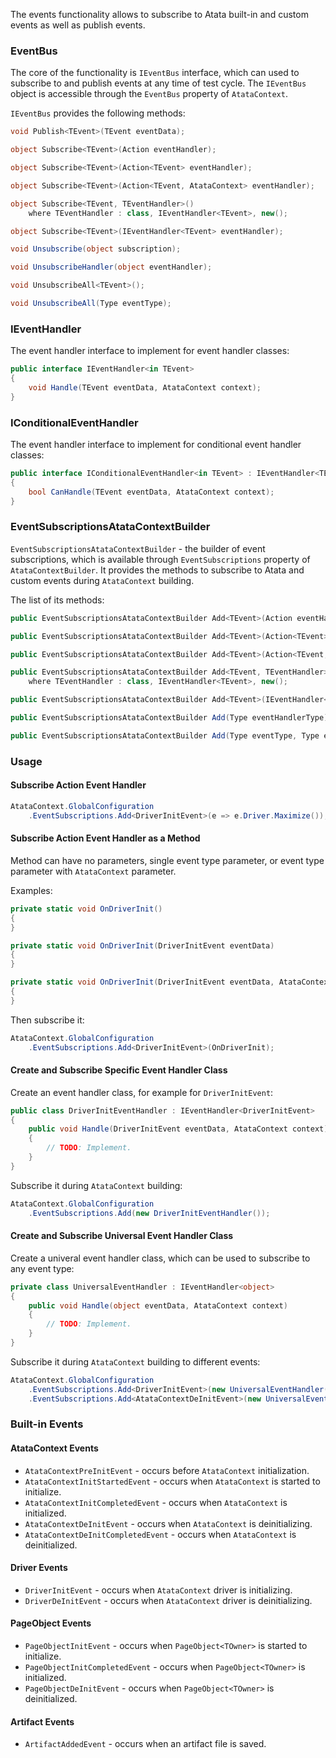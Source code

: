 The events functionality allows to subscribe to Atata built-in and custom events as well as publish events.

### EventBus

The core of the functionality is `IEventBus` interface,
which can used to subscribe to and publish events at any time of test cycle.
The `IEventBus` object is accessible through the `EventBus` property of `AtataContext`.

`IEventBus` provides the following methods:

```cs
void Publish<TEvent>(TEvent eventData);

object Subscribe<TEvent>(Action eventHandler);

object Subscribe<TEvent>(Action<TEvent> eventHandler);

object Subscribe<TEvent>(Action<TEvent, AtataContext> eventHandler);

object Subscribe<TEvent, TEventHandler>()
    where TEventHandler : class, IEventHandler<TEvent>, new();

object Subscribe<TEvent>(IEventHandler<TEvent> eventHandler);

void Unsubscribe(object subscription);

void UnsubscribeHandler(object eventHandler);

void UnsubscribeAll<TEvent>();

void UnsubscribeAll(Type eventType);
```

### IEventHandler

The event handler interface to implement for event handler classes:

```cs
public interface IEventHandler<in TEvent>
{
    void Handle(TEvent eventData, AtataContext context);
}
```

### IConditionalEventHandler

The event handler interface to implement for conditional event handler classes:

```cs
public interface IConditionalEventHandler<in TEvent> : IEventHandler<TEvent>
{
    bool CanHandle(TEvent eventData, AtataContext context);
}
```

### EventSubscriptionsAtataContextBuilder

`EventSubscriptionsAtataContextBuilder` - the builder of event subscriptions, which is available through `EventSubscriptions` property of `AtataContextBuilder`.
It provides the methods to subscribe to Atata and custom events during `AtataContext` building.

The list of its methods:

```cs
public EventSubscriptionsAtataContextBuilder Add<TEvent>(Action eventHandler);

public EventSubscriptionsAtataContextBuilder Add<TEvent>(Action<TEvent> eventHandler);

public EventSubscriptionsAtataContextBuilder Add<TEvent>(Action<TEvent, AtataContext> eventHandler);

public EventSubscriptionsAtataContextBuilder Add<TEvent, TEventHandler>()
    where TEventHandler : class, IEventHandler<TEvent>, new();

public EventSubscriptionsAtataContextBuilder Add<TEvent>(IEventHandler<TEvent> eventHandler);

public EventSubscriptionsAtataContextBuilder Add(Type eventHandlerType);

public EventSubscriptionsAtataContextBuilder Add(Type eventType, Type eventHandlerType);
```

### Usage

#### Subscribe Action Event Handler

```cs
AtataContext.GlobalConfiguration
    .EventSubscriptions.Add<DriverInitEvent>(e => e.Driver.Maximize());
```

#### Subscribe Action Event Handler as a Method

Method can have no parameters, single event type parameter, or event type parameter with `AtataContext` parameter.

Examples:

```cs
private static void OnDriverInit()
{
}
```

```cs
private static void OnDriverInit(DriverInitEvent eventData)
{
}
```

```cs
private static void OnDriverInit(DriverInitEvent eventData, AtataContext context)
{
}
```

Then subscribe it:

```cs
AtataContext.GlobalConfiguration
    .EventSubscriptions.Add<DriverInitEvent>(OnDriverInit);
```

#### Create and Subscribe Specific Event Handler Class

Create an event handler class, for example for `DriverInitEvent`:

```cs
public class DriverInitEventHandler : IEventHandler<DriverInitEvent>
{
    public void Handle(DriverInitEvent eventData, AtataContext context)
    {
        // TODO: Implement.
    }
}
```

Subscribe it during `AtataContext` building:

```cs
AtataContext.GlobalConfiguration
    .EventSubscriptions.Add(new DriverInitEventHandler());
```

#### Create and Subscribe Universal Event Handler Class

Create a univeral event handler class, which can be used to subscribe to any event type:

```cs
private class UniversalEventHandler : IEventHandler<object>
{
    public void Handle(object eventData, AtataContext context)
    {
        // TODO: Implement.
    }
}
```

Subscribe it during `AtataContext` building to different events:

```cs
AtataContext.GlobalConfiguration
    .EventSubscriptions.Add<DriverInitEvent>(new UniversalEventHandler())
    .EventSubscriptions.Add<AtataContextDeInitEvent>(new UniversalEventHandler());
```

### Built-in Events

#### AtataContext Events

- `AtataContextPreInitEvent` - occurs before `AtataContext` initialization.
- `AtataContextInitStartedEvent` - occurs when `AtataContext` is started to initialize.
- `AtataContextInitCompletedEvent` - occurs when `AtataContext` is initialized.
- `AtataContextDeInitEvent` - occurs when `AtataContext` is deinitializing.
- `AtataContextDeInitCompletedEvent` - occurs when `AtataContext` is deinitialized.

#### Driver Events

- `DriverInitEvent` - occurs when `AtataContext` driver is initializing.
- `DriverDeInitEvent` - occurs when `AtataContext` driver is deinitializing.

#### PageObject Events

- `PageObjectInitEvent` - occurs when `PageObject<TOwner>` is started to initialize.
- `PageObjectInitCompletedEvent` - occurs when `PageObject<TOwner>` is initialized.
- `PageObjectDeInitEvent` - occurs when `PageObject<TOwner>` is deinitialized.

#### Artifact Events

- `ArtifactAddedEvent` - occurs when an artifact file is saved.